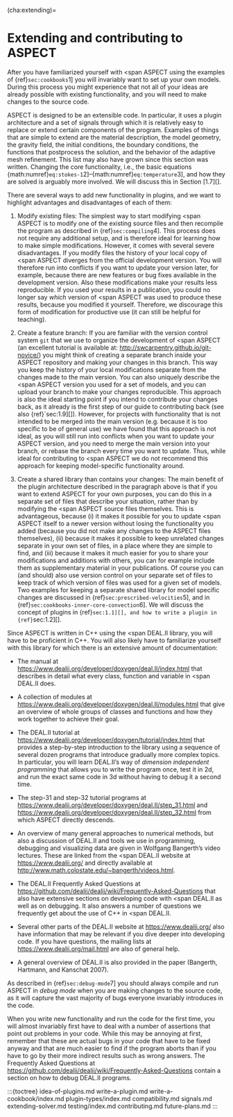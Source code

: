 (cha:extending)=
# Extending and contributing to ASPECT

After you have familiarized yourself with <span
ASPECT using the examples of
{ref}`sec:cookbooks`1] you will invariably want to set up your
own models. During this process you might experience that not all of your
ideas are already possible with existing functionality, and you will need to
make changes to the source code.

ASPECT is designed to be an extensible code. In
particular, it uses a plugin architecture and a set of signals through which
it is relatively easy to replace or extend certain components of the program.
Examples of things that are simple to extend are the material description, the
model geometry, the gravity field, the initial conditions, the boundary
conditions, the functions that postprocess the solution, and the behavior of
the adaptive mesh refinement. This list may also have grown since this section
was written. Changing the core functionality, i.e., the basic equations
{math:numref}`eq:stokes-1`2]&ndash;{math:numref}`eq:temperature`3], and how they are solved is
arguably more involved. We will discuss this in Section [1.7][].

There are several ways to add new functionality in plugins, and we want to
highlight advantages and disadvantages of each of them:

1.  Modify existing files: The simplest way to start modifying <span
    ASPECT is to modify one of the existing source
    files and then recompile the program as described in
    {ref}`sec:compiling`4]. This process does not require any
    additional setup, and is therefore ideal for learning how to make simple
    modifications. However, it comes with several severe disadvantages. If you
    modify files the history of your local copy of <span
    ASPECT diverges from the official development
    version. You will therefore run into conflicts if you want to update your
    version later, for example, because there are new features or bug fixes
    available in the development version. Also these modifications make your
    results less reproducible. If you used your results in a publication, you
    could no longer say *which* version of <span
    ASPECT was used to produce these results, because
    you modified it yourself. Therefore, we discourage this form of
    modification for productive use (it can still be helpful for teaching).

2.  Create a feature branch: If you are familiar with the version control
    system `git` that we use to organize the development of <span
    ASPECT (an excellent tutorial is available at:
    <http://swcarpentry.github.io/git-novice/>) you might think of creating a
    separate branch inside your ASPECT
    repository and making your changes in this branch. This way you keep the
    history of your local modifications separate from the changes made to the
    main version. You can also uniquely describe the <span
    ASPECT version you used for a set of models, and
    you can upload your branch to make your changes reproducible. This
    approach is also the ideal starting point if you intend to contribute your
    changes back, as it already is the first step of our guide to contributing
    back (see also {ref}`sec:1.9][]). However, for projects with
    functionality that is not intended to be merged into the main version
    (e.g. because it is too specific to be of general use) we have found that
    this approach is not ideal, as you will still run into conflicts when you
    want to update your ASPECT version, and you
    need to merge the main version into your branch, or rebase the branch
    every time you want to update. Thus, while ideal for contributing to <span
    ASPECT we do not recommend this approach for
    keeping model-specific functionality around.

3.  Create a shared library than contains your changes: The main benefit of
    the plugin architecture described in the paragraph above is that if you
    want to extend ASPECT for your own
    purposes, you can do this in a separate set of files that describe your
    situation, rather than by modifying the <span
    ASPECT source files themselves. This is
    advantageous, because (i) it makes it possible for you to update <span
    ASPECT itself to a newer version without losing
    the functionality you added (because you did not make any changes to the
    ASPECT files themselves), (ii) because it
    makes it possible to keep unrelated changes separate in your own set of
    files, in a place where they are simple to find, and (iii) because it
    makes it much easier for you to share your modifications and additions
    with others, you can for example include them as supplementary material in
    your publications. Of course you can (and should) also use version control
    on your separate set of files to keep track of which version of files was
    used for a given set of models. Two examples for keeping a separate shared
    library for model specific changes are discussed in
    {ref}`sec:prescribed-velocities`5], and in
    {ref}`sec:cookbooks-inner-core-convection`6]. We will discuss
    the concept of plugins in {ref}`sec:1.1][], and how to write a plugin
    in {ref}`sec:1.2][].

Since ASPECT is written in C++ using the <span
DEAL.II library, you will have to be proficient in
C++. You will also likely have to familiarize yourself with this library for
which there is an extensive amount of documentation:

-   The manual at
    <https://www.dealii.org/developer/doxygen/deal.II/index.html> that
    describes in detail what every class, function and variable in <span
    DEAL.II does.

-   A collection of modules at
    <https://www.dealii.org/developer/doxygen/deal.II/modules.html> that give
    an overview of whole groups of classes and functions and how they work
    together to achieve their goal.

-   The DEAL.II tutorial at
    <https://www.dealii.org/developer/doxygen/tutorial/index.html> that
    provides a step-by-step introduction to the library using a sequence of
    several dozen programs that introduce gradually more complex topics. In
    particular, you will learn DEAL.II&rsquo;s
    way of *dimension independent programming* that allows you to write the
    program once, test it in 2d, and run the exact same code in 3d without
    having to debug it a second time.

-   The step-31 and step-32 tutorial programs at
    <https://www.dealii.org/developer/doxygen/deal.II/step_31.html> and
    <https://www.dealii.org/developer/doxygen/deal.II/step_32.html> from which
    ASPECT directly descends.

-   An overview of many general approaches to numerical methods, but also a
    discussion of DEAL.II and tools we use in
    programming, debugging and visualizing data are given in Wolfgang
    Bangerth&rsquo;s video lectures. These are linked from the <span
    DEAL.II website at <https://www.dealii.org/> and
    directly available at
    <http://www.math.colostate.edu/~bangerth/videos.html>.

-   The DEAL.II Frequently Asked Questions at
    <https://github.com/dealii/dealii/wiki/Frequently-Asked-Questions> that
    also have extensive sections on developing code with <span
    DEAL.II as well as on debugging. It also answers
    a number of questions we frequently get about the use of C++ in <span
    DEAL.II.

-   Several other parts of the DEAL.II website
    at <https://www.dealii.org/> also have information that may be relevant if
    you dive deeper into developing code. If you have questions, the mailing
    lists at <https://www.dealii.org/mail.html> are also of general help.

-   A general overview of DEAL.II is also
    provided in the paper (Bangerth, Hartmann, and Kanschat 2007).

As described in {ref}`sec:debug-mode`7] you should always compile
and run ASPECT in *debug mode* when you are
making changes to the source code, as it will capture the vast majority of
bugs everyone invariably introduces in the code.

When you write new functionality and run the code for the first time, you will
almost invariably first have to deal with a number of assertions that point
out problems in your code. While this may be annoying at first, remember that
these are actual bugs in your code that have to be fixed anyway and that are
much easier to find if the program aborts than if you have to go by their more
indirect results such as wrong answers. The Frequently Asked Questions at
<https://github.com/dealii/dealii/wiki/Frequently-Asked-Questions> contain a
section on how to debug DEAL.II programs.


:::{toctree}
idea-of-plugins.md
write-a-plugin.md
write-a-cookbook/index.md
plugin-types/index.md
compatibility.md
signals.md
extending-solver.md
testing/index.md
contributing.md
future-plans.md
:::
